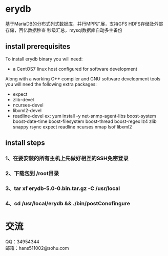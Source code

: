 # erydb
基于MariaDB的分布式列式数据库，并行MPP扩展，支持GFS HDFS存储及外部存储，百亿数据秒查 秒级汇总，mysql数据库自动多主备份

## install prerequisites
To install erydb binary you will need:

  * a CentOS7  linux host configured for software development

Along with a working C++ compiler and GNU software development tools you will need the following extra packages:

  * expect
  * zlib-devel
  * ncurses-devel
  * libxml2-devel
  * readline-devel
ex:
yum install -y  net-snmp-agent-libs boost-system boost-date-time boost-filesystem boost-thread boost-regex lz4 zlib snappy rsync expect readline ncurses nmap lsof libxml2 

## install steps
### 1、在要安装的所有主机上先做好相互的SSH免密登录
### 2、下载包到 /root目录
### 3、tar xf erydb-5.0-0.bin.tar.gz -C /usr/local
### 4、cd /usr/local/erydb && ./bin/postConofingure


<h1>交流</h1>
QQ：34954344 <br>
邮箱：hans511002@sohu.com <br>